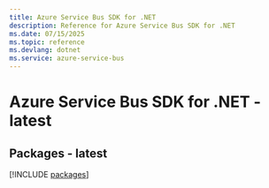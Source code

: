 ```yaml
---
title: Azure Service Bus SDK for .NET
description: Reference for Azure Service Bus SDK for .NET
ms.date: 07/15/2025
ms.topic: reference
ms.devlang: dotnet
ms.service: azure-service-bus
---
```

# Azure Service Bus SDK for .NET - latest
## Packages - latest
[!INCLUDE [packages](service-bus-index.md)]